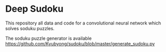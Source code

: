 # Deep Sudoku

This repository all data and code for a convolutional neural network which 
solves soduku puzzles. 

The soduku puzzle generator is available https://github.com/Kyubyong/sudoku/blob/master/generate_sudoku.py
